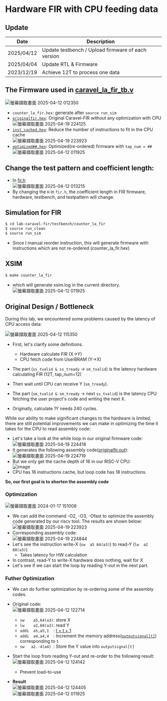 # Hardware FIR with CPU feeding data

## Update

| Date       | Description      |
| ---------- | ---------------- |
| 2025/04/12 | Update testbench / Upload firmware of each version |
| 2025/04/04 | Update RTL & Firmware |
| 2023/12/19 | Achieve 12T to process one data |
  
## The Firmware used in [caravel_la_fir_tb.v](https://github.com/bol-edu/soclab-reference-design/blob/f0083a4448f86898bf62b79c861fda5e6bf52009/lab-caravel-fir/testbench/counter_la_fir/counter_la_fir_tb.v#L289)
![螢幕擷取畫面 2025-04-12 012350](https://github.com/user-attachments/assets/86865a82-4040-41da-98b9-e19701a6f567)
- `counter_la_fir.hex`: generate after `source run_sim`
- [`originalfir.hex`](https://github.com/bol-edu/soclab-reference-design/blob/main/lab-caravel-fir/testbench/counter_la_fir/originalfir.hex): Original Caravel-FIR without any optimization with CPU <br>
  ![螢幕擷取畫面 2025-04-19 224125](https://github.com/user-attachments/assets/62d8cd9d-5124-4d5e-b87c-5ea1cef5161b)
- [`inst_cached.hex`](https://github.com/bol-edu/soclab-reference-design/blob/main/lab-caravel-fir/testbench/counter_la_fir/inst_cached.hex): Reduce the number of instructions to fit in the CPU cache <br>
  ![螢幕擷取畫面 2025-04-19 223923](https://github.com/user-attachments/assets/c52abfa2-6e13-4a24-ad2a-98d30e10c6ef)
- [`optimized##.hex`](https://github.com/bol-edu/soclab-reference-design/blob/main/lab-caravel-fir/testbench/counter_la_fir/optimized12.hex): Optimized(re-ordered) firmware with `tap_num = ##` <br>
  ![螢幕擷取畫面 2025-04-12 011925](https://github.com/user-attachments/assets/80639264-2427-4d02-b1c5-45e2031a7bd9)


## Change the test pattern and coefficient length:
- In [fir.h](https://github.com/bol-edu/soclab-reference-design/blob/4156d3c0602763ada68f3e82a1818de0db52f962/lab-caravel-fir/testbench/counter_la_fir/fir.h#L19) <br>
  ![螢幕擷取畫面 2025-04-12 013215](https://github.com/user-attachments/assets/f9a2a10c-157d-4584-8504-2a07c88badec)
- By changing the `H` in `fir.h`, the coefficient length in FIR firmware, hardware, testbench, and testpattern will change.


## Simulation for FIR

```sh
$ cd lab-caravel-fir/testbench/counter_la_fir
$ source run_clean
$ source run_sim
```
- Since I manual reorder instruction, this will generate firmware with instructions which are not re-ordered (counter_la_fir.hex)

## XSIM

```sh
$ make counter_la_fir
```
- which will generate xsim.log in the current directory. <br>
  ![螢幕擷取畫面 2025-04-12 011925](https://github.com/user-attachments/assets/a52103e4-6917-4667-ac9e-263919561249)


## Original Design / Bottleneck

During this lab, we encountered some problems caused by the latency of CPU access data:

![螢幕擷取畫面 2025-04-12 115350](https://github.com/user-attachments/assets/5b959821-b290-4500-aa74-8c434307a043)

- First, let's clarify some definitions.
  - Hardware calculate FIR (X->Y)
  - CPU fetch code from UserBRAM (Y->X)

- The part (`ss_tvalid & ss_tready` -> `sm_tvalid`) is the latency hardware calculating FIR (12T, tap_num=12)
- Then wait until CPU can receive Y (`sm_tready`).
- The part (`sm_tvalid & sm_tready` -> next `ss_tvalid`) is the latency CPU fetching the user project's code and writing the next X.
- Originally, calculate 1Y needs 240 cycles.

While our ability to make significant changes to the hardware is limited, there are still potential improvements we can make in optimizing the time it takes for the CPU to read assembly code:

- Let's take a look at the while loop in our original firmware code: <br>
  ![螢幕擷取畫面 2025-04-19 224418](https://github.com/user-attachments/assets/5f04baf1-fc83-4c71-b63f-7b28427c2efd)
- It generates the following assembly code([originalfir.out](https://github.com/bol-edu/soclab-reference-design/blob/main/lab-caravel-fir/testbench/counter_la_fir/originalfir.out)): <br>
  ![螢幕擷取畫面 2025-04-19 224719](https://github.com/user-attachments/assets/3844e4ad-5eac-4ab9-9790-f63a062123d4)
- But we only get the cache depth of 16 in our RISC-V CPU: <br>
  ![image](https://hackmd.io/_uploads/SkoA3lSFT.png)
- CPU has 16 instructions cache, but loop code has 18 instructions.

**So, our first goal is to shorten the assembly code**

### Optimization

![螢幕擷取畫面 2024-01-17 151008](https://hackmd.io/_uploads/By8PTlBKa.png )

- We can add the command -O2, -O3, -Ofast to optimize the assembly code generated by our riscv tool. The results are shown below:
  ![螢幕擷取畫面 2025-04-19 223923](https://github.com/user-attachments/assets/310fcdd0-009e-4db0-a1b9-eb6eccca8da9)
- Corresponding assembly code: <br>
  ![螢幕擷取畫面 2025-04-19 224844](https://github.com/user-attachments/assets/330926b0-4279-4e14-95ec-5a6b111329cf)
- Let's see the instruction write-X (`sw  a5 64(a3)`) to read-Y (`lw  a2 68(a3)`)
  - Takes latency for HW calculation
- In contrast, read-Y to write-X hardware does nothing, wait for X
- Let's see if we can start the loop by reading Y-out in the next part.

### **Futher Optimization**

- We can do further optimization by re-ordering some of the assembly codes.

- Original code: <br>
  ![螢幕擷取畫面 2025-04-12 122714](https://github.com/user-attachments/assets/0049aa81-1b43-41e3-8f65-512e1dbc088c)
  - `sw    a5,64(a3)`: store X
  - `lw    a2,68(a3)`: read Y
  - `addi  a5,a5,1  `: [t = t + 1](https://github.com/bol-edu/soclab-reference-design/blob/d5e53365fa0eaa2386181676c489b549c03bb724/lab-caravel-fir/testbench/counter_la_fir/fir.c#L30)
  - `addi  a4,a4,4  `: Increment the memory address([`outputsignal[t]`](https://github.com/bol-edu/soclab-reference-design/blob/d5e53365fa0eaa2386181676c489b549c03bb724/lab-caravel-fir/testbench/counter_la_fir/fir.h#L26)) corresponding to `t`
  - `sw   a2.-4(a4) `: Store the Y value into `outputsignal[t]`
- Start the loop from reading Y-out and re-order to the following result: <br>
  ![螢幕擷取畫面 2025-04-12 124142](https://github.com/user-attachments/assets/0a87df4b-f586-4b5a-8ab0-c7f0f486a862)
  - Prevent load-to-use

- **Result** <br>
  ![螢幕擷取畫面 2025-04-12 124405](https://github.com/user-attachments/assets/cb859cdf-ee4d-41dd-923c-ce0c09a45e8c) <br>
  ![螢幕擷取畫面 2025-04-12 011925](https://github.com/user-attachments/assets/087761a7-f751-4be2-9b40-b219c51e3481)



